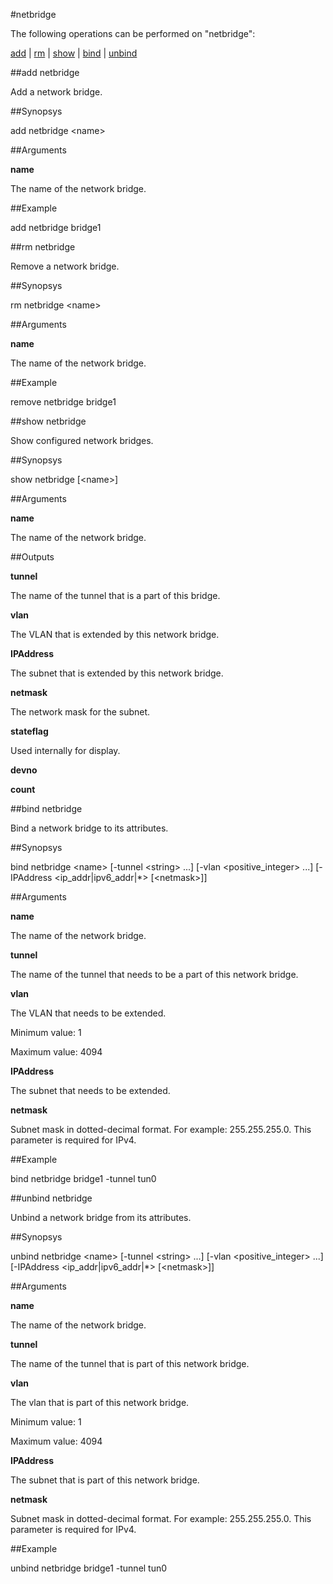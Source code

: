 #netbridge

The following operations can be performed on "netbridge":


[add](#add-netbridge) | [rm](#rm-netbridge) | [show](#show-netbridge) | [bind](#bind-netbridge) | [unbind](#unbind-netbridge)

##add netbridge

Add a network bridge.


##Synopsys

add netbridge &lt;name>


##Arguments

<b>name</b>
The name of the network bridge.



##Example

add netbridge bridge1

##rm netbridge

Remove a network bridge.


##Synopsys

rm netbridge &lt;name>


##Arguments

<b>name</b>
The name of the network bridge.



##Example

remove netbridge bridge1

##show netbridge

Show configured network bridges.


##Synopsys

show netbridge [&lt;name>]


##Arguments

<b>name</b>
The name of the network bridge.



##Outputs

<b>tunnel</b>
The name of the tunnel that is a part of this bridge.

<b>vlan</b>
The VLAN that is extended by this network bridge.

<b>IPAddress</b>
The subnet that is extended by this network bridge.

<b>netmask</b>
The network mask for the subnet.

<b>stateflag</b>
Used internally for display.

<b>devno</b>

<b>count</b>



##bind netbridge

Bind a network bridge to its attributes.


##Synopsys

bind netbridge &lt;name> [-tunnel &lt;string> ...] [-vlan &lt;positive_integer> ...] [-IPAddress &lt;ip_addr|ipv6_addr|*>  [&lt;netmask>]]


##Arguments

<b>name</b>
The name of the network bridge.

<b>tunnel</b>
The name of the tunnel that needs to be a part of this network bridge.

<b>vlan</b>
The VLAN that needs to be extended.
Minimum value: 1
Maximum value: 4094

<b>IPAddress</b>
The subnet that needs to be extended.

<b>netmask</b>
Subnet mask in dotted-decimal format. For example: 255.255.255.0. This parameter is required for IPv4.



##Example

bind netbridge bridge1 -tunnel tun0

##unbind netbridge

Unbind a network bridge from its attributes.


##Synopsys

unbind netbridge &lt;name> [-tunnel &lt;string> ...] [-vlan &lt;positive_integer> ...] [-IPAddress &lt;ip_addr|ipv6_addr|*>  [&lt;netmask>]]


##Arguments

<b>name</b>
The name of the network bridge.

<b>tunnel</b>
The name of the tunnel that is part of this network bridge.

<b>vlan</b>
The vlan that is part of this network bridge.
Minimum value: 1
Maximum value: 4094

<b>IPAddress</b>
The subnet that is part of this network bridge.

<b>netmask</b>
Subnet mask in dotted-decimal format. For example: 255.255.255.0. This parameter is required for IPv4.



##Example

unbind netbridge bridge1 -tunnel tun0

